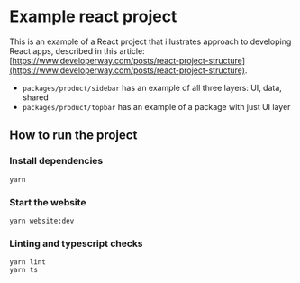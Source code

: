 # Example react project

This is an example of a React project that illustrates approach to developing React apps, described in this article: [https://www.developerway.com/posts/react-project-structure](https://www.developerway.com/posts/react-project-structure).

* `packages/product/sidebar` has an example of all three layers: UI, data, shared
* `packages/product/topbar` has an example of a package with just UI layer

## How to run the project

### Install dependencies

```
yarn
```

### Start the website

```
yarn website:dev
```

### Linting and typescript checks

```
yarn lint
yarn ts
```
